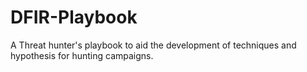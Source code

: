 # DFIR-Playbook
A Threat hunter's playbook to aid the development of techniques and hypothesis for hunting campaigns.
